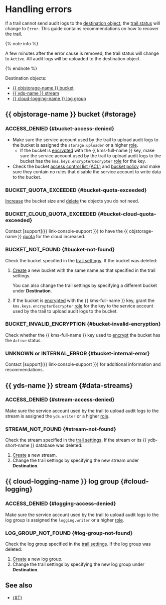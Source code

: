 # Handling errors

If a trail cannot send audit logs to the [destination object](../concepts/trail.md#target), the [trail status](../concepts/trail.md#status) will change to `Error`. This guide contains recommendations on how to recover the trail.

{% note info %}

A few minutes after the error cause is removed, the trail status will change to `Active`. All audit logs will be uploaded to the destination object.

{% endnote %}


Destination objects:
* [{{ objstorage-name }} bucket](#storage)
* [{{ yds-name }} stream](#data-streams)
* [{{ cloud-logging-name }} log group](#cloud-logging)


## {{ objstorage-name }} bucket {#storage}

### ACCESS_DENIED {#bucket-access-denied}

* Make sure the service account used by the trail to upload audit logs to the bucket is assigned the `storage.uploader` or a higher [role](../../iam/concepts/access-control/roles.md#storage-uploader).
   * If the bucket is [encrypted](../../storage/tutorials/server-side-encryption.md) with the {{ kms-full-name }} key, make sure the service account used by the trail to upload audit logs to the bucket has the `kms.keys.encrypterDecrypter` [role](../../iam/concepts/access-control/roles.md#kms-keys-encrypterdecrypter) for the key.
* Check the bucket [access control list (ACL)](../../storage/concepts/acl.md) and [bucket policy](../../storage/concepts/policy.md) and make sure they contain no rules that disable the service account to write data to the bucket.

### BUCKET_QUOTA_EXCEEDED {#bucket-quota-exceeded}

[Increase](../../storage/operations/buckets/limit-max-volume.md) the bucket size and [delete](../../storage/operations/objects/delete.md) the objects you do not need.

### BUCKET_CLOUD_QUOTA_EXCEEDED {#bucket-cloud-quota-exceeded}

Contact [support]({{ link-console-support }}) to have the {{ objstorage-name }} [quota](../../storage/concepts/limits.md#storage-quotas) for the cloud increased.

### BUCKET_NOT_FOUND {#bucket-not-found}

Check the bucket specified in the [trail settings](../concepts/trail.md#trail-settings). If the bucket was deleted:
1. [Create](../../storage/operations/buckets/create.md) a new bucket with the same name as that specified in the trail settings.

   You can also change the trail settings by specifying a different bucket under **Destination**.
1. If the bucket is [encrypted](../../storage/tutorials/server-side-encryption.md) with the {{ kms-full-name }} key, grant the `kms.keys.encrypterDecrypter` [role](../../iam/concepts/access-control/roles.md#kms-keys-encrypterdecrypter) for the key to the service account used by the trail to upload audit logs to the bucket.


### BUCKET_INVALID_ENCRYPTION {#bucket-invalid-encryption}

Check whether the {{ kms-full-name }} key used to [encrypt](../../storage/tutorials/server-side-encryption.md) the bucket has the `Active` status.


### UNKNOWN or INTERNAL_ERROR {#bucket-internal-error}

Contact [support]({{ link-console-support }}) for additional information and recommendations.


## {{ yds-name }} stream {#data-streams}

### ACCESS_DENIED {#stream-access-denied}

Make sure the service account used by the trail to upload audit logs to the stream is assigned the `yds.writer` or a higher [role](../../data-streams/security/#yds-editor).

### STREAM_NOT_FOUND {#stream-not-found}

Check the stream specified in the [trail settings](../concepts/trail.md#trail-settings). If the stream or its {{ ydb-short-name }} database was deleted:
1. [Create](../../data-streams/operations/manage-streams.md#create-data-stream) a new stream.
1. Change the trail settings by specifying the new stream under **Destination**.

## {{ cloud-logging-name }} log group {#cloud-logging}

### ACCESS_DENIED {#logging-access-denied}

Make sure the service account used by the trail to upload audit logs to the log group is assigned the `logging.writer` or a higher [role](../../iam/concepts/access-control/roles.md#loggingwriter).

### LOG_GROUP_NOT_FOUND {#log-group-not-found}

Check the log group specified in the [trail settings](../concepts/trail.md#trail-settings). If the log group was deleted:
1. [Create](../../logging/operations/create-group.md) a new log group.
1. Change the trail settings by specifying the new log group under **Destination**.


## See also

* [{#T}](../../iam/operations/sa/assign-role-for-sa.md)
